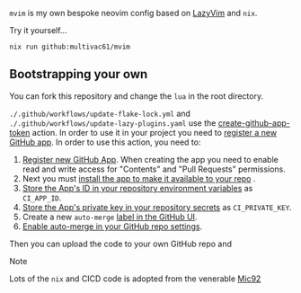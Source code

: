 `mvim` is my own bespoke neovim config based on
[LazyVim](https://www.lazyvim.org) and `nix`.

Try it yourself...

```console
nix run github:multivac61/mvim
```

## Bootstrapping your own

You can fork this repository and change the `lua` in the root directory.

`./.github/workflows/update-flake-lock.yml` and
`./.github/workflows/update-lazy-plugins.yaml` use the
[create-github-app-token](https://github.com/actions/create-github-app-token?tab=readme-ov-file#usage)
action. In order to use it in your project you need to
[register a new GitHub app](https://docs.github.com/en/apps/creating-github-apps/registering-a-github-app/registering-a-github-app).
In order to use this action, you need to:

1. [Register new GitHub App](https://docs.github.com/en/apps/creating-github-apps/registering-a-github-app/registering-a-github-app#registering-a-github-app).
   When creating the app you need to enable read and write access for "Contents"
   and "Pull Requests" permissions.
2. Next you must
   [install the app to make it available to your repo](https://docs.github.com/en/apps/using-github-apps/installing-your-own-github-app#installing-your-own-github-app)
   .
3. [Store the App's ID in your repository environment variables](https://docs.github.com/en/actions/writing-workflows/choosing-what-your-workflow-does/store-information-in-variables#creating-configuration-variables-for-a-repository)
   as `CI_APP_ID`.
4. [Store the App's private key in your repository secrets](https://docs.github.com/en/actions/writing-workflows/choosing-what-your-workflow-does/store-information-in-variables#creating-configuration-variables-for-a-repository)
   as `CI_PRIVATE_KEY`.
5. Create a new `auto-merge`
   [label in the GitHub UI](https://docs.github.com/en/issues/using-labels-and-milestones-to-track-work/managing-labels#creating-a-label).
6. [Enable auto-merge in your GitHub repo settings](https://docs.github.com/en/repositories/configuring-branches-and-merges-in-your-repository/configuring-pull-request-merges/managing-auto-merge-for-pull-requests-in-your-repository#managing-auto-merge).

Then you can upload the code to your own GitHub repo and

> [!NOTE]
> Lots of the `nix` and CICD code is adopted from the venerable
> [Mic92](https://github.com/Mic92/dotfiles)
